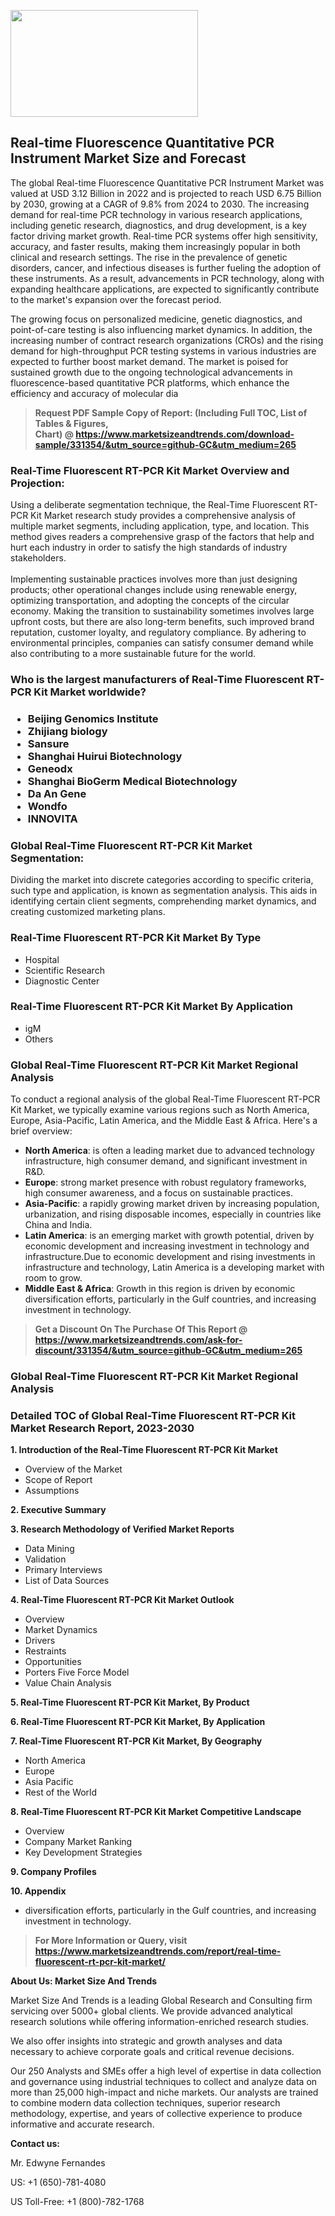 <p><img class="alignnone size-medium wp-image-20088" src="https://ffe5etoiles.com/wp-content/uploads/2024/12/MST1-300x171.png" alt="" width="300" height="171" /></p><h2>Real-time Fluorescence Quantitative PCR Instrument Market Size and Forecast</h2><p>The global Real-time Fluorescence Quantitative PCR Instrument Market was valued at USD 3.12 Billion in 2022 and is projected to reach USD 6.75 Billion by 2030, growing at a CAGR of 9.8% from 2024 to 2030. The increasing demand for real-time PCR technology in various research applications, including genetic research, diagnostics, and drug development, is a key factor driving market growth. Real-time PCR systems offer high sensitivity, accuracy, and faster results, making them increasingly popular in both clinical and research settings. The rise in the prevalence of genetic disorders, cancer, and infectious diseases is further fueling the adoption of these instruments. As a result, advancements in PCR technology, along with expanding healthcare applications, are expected to significantly contribute to the market's expansion over the forecast period.</p><p>The growing focus on personalized medicine, genetic diagnostics, and point-of-care testing is also influencing market dynamics. In addition, the increasing number of contract research organizations (CROs) and the rising demand for high-throughput PCR testing systems in various industries are expected to further boost market demand. The market is poised for sustained growth due to the ongoing technological advancements in fluorescence-based quantitative PCR platforms, which enhance the efficiency and accuracy of molecular dia</p><blockquote id="" class=""><strong>Request PDF Sample Copy of Report: (Including Full TOC, List of Tables &amp; Figures, Chart)&nbsp;@&nbsp;<strong><a href="https://www.marketsizeandtrends.com/download-sample/331354/&utm_source=github-GC&utm_medium=265" target="_blank">https://www.marketsizeandtrends.com/download-sample/331354/&utm_source=github-GC&utm_medium=265</a></strong></strong></blockquote><h3 id="" class="">Real-Time Fluorescent RT-PCR Kit Market&nbsp;Overview and Projection:</h3><p id="" class="">Using a deliberate segmentation technique, the Real-Time Fluorescent RT-PCR Kit Market research study provides a comprehensive analysis of multiple market segments, including application, type, and location. This method gives readers a comprehensive grasp of the factors that help and hurt each industry in order to satisfy the high standards of industry stakeholders. <br /> <br />Implementing sustainable practices involves more than just designing products; other operational changes include using renewable energy, optimizing transportation, and adopting the concepts of the circular economy. Making the transition to sustainability sometimes involves large upfront costs, but there are also long-term benefits, such improved brand reputation, customer loyalty, and regulatory compliance. By adhering to environmental principles, companies can satisfy consumer demand while also contributing to a more sustainable future for the world.</p><h3 id="" class="">Who is the largest manufacturers of&nbsp;Real-Time Fluorescent RT-PCR Kit Market worldwide?</h3><h3 class=""><p><ul><li>Beijing Genomics Institute </li><li> Zhijiang biology </li><li> Sansure </li><li> Shanghai Huirui Biotechnology </li><li> Geneodx </li><li> Shanghai BioGerm Medical Biotechnology </li><li> Da An Gene </li><li> Wondfo </li><li> INNOVITA</li></ul></p></h3><h3 id="" class="">Global&nbsp;Real-Time Fluorescent RT-PCR Kit Market Segmentation:</h3><p id="" class="">Dividing the market into discrete categories according to specific criteria, such type and application, is known as segmentation analysis. This aids in identifying certain client segments, comprehending market dynamics, and creating customized marketing plans.</p><h3 id="" class="">Real-Time Fluorescent RT-PCR Kit Market&nbsp;By Type</h3><p><p><ul><li>Hospital</li><li> Scientific Research</li><li> Diagnostic Center</p></li></ul></p></p><h3 id="" class="">Real-Time Fluorescent RT-PCR Kit Market&nbsp;By Application</h3><p class=""><p><ul><li>igM</li><li> Others</li></ul></p></p><h3 id="" class="">Global Real-Time Fluorescent RT-PCR Kit Market Regional Analysis</h3><p id="" class="">To conduct a regional analysis of the global Real-Time Fluorescent RT-PCR Kit Market, we typically examine various regions such as North America, Europe, Asia-Pacific, Latin America, and the Middle East &amp; Africa. Here's a brief overview:</p><ul><li><strong>North America</strong>: is often a leading market due to advanced technology infrastructure, high consumer demand, and significant investment in R&amp;D.</li><li><strong>Europe</strong>: strong market presence with robust regulatory frameworks, high consumer awareness, and a focus on sustainable practices.</li><li><strong>Asia-Pacific</strong>: a rapidly growing market driven by increasing population, urbanization, and rising disposable incomes, especially in countries like China and India.</li><li><strong>Latin America</strong>: is an emerging market with growth potential, driven by economic development and increasing investment in technology and infrastructure.Due to economic development and rising investments in infrastructure and technology, Latin America is a developing market with room to grow.</li><li><strong>Middle East &amp; Africa</strong>: Growth in this region is driven by economic diversification efforts, particularly in the Gulf countries, and increasing investment in technology.</li></ul><blockquote id="" class=""><strong>Get a Discount On The Purchase Of This Report @ <strong><a href="https://www.marketsizeandtrends.com/ask-for-discount/331354/&utm_source=github-GC&utm_medium=265" target="_blank">https://www.marketsizeandtrends.com/ask-for-discount/331354/&utm_source=github-GC&utm_medium=265</a></strong></strong></blockquote><h3 id="" class="">Global Real-Time Fluorescent RT-PCR Kit Market Regional Analysis</h3><h3 id="" class="">Detailed TOC of Global Real-Time Fluorescent RT-PCR Kit Market Research Report, 2023-2030</h3><p id="" class=""><strong>1. Introduction of the Real-Time Fluorescent RT-PCR Kit Market</strong></p><ul><li>Overview of the Market</li><li>Scope of Report</li><li>Assumptions</li></ul><p id="" class=""><strong>2. Executive Summary</strong></p><p id="" class=""><strong>3. Research Methodology of Verified Market Reports</strong></p><ul><li>Data Mining</li><li>Validation</li><li>Primary Interviews</li><li>List of Data Sources</li></ul><p id="" class=""><strong>4. Real-Time Fluorescent RT-PCR Kit Market Outlook</strong></p><ul><li>Overview</li><li>Market Dynamics</li><li>Drivers</li><li>Restraints</li><li>Opportunities</li><li>Porters Five Force Model</li><li>Value Chain Analysis</li></ul><p id="" class=""><strong>5. Real-Time Fluorescent RT-PCR Kit Market, By Product</strong></p><p id="" class=""><strong>6. Real-Time Fluorescent RT-PCR Kit Market, By Application</strong></p><p id="" class=""><strong>7. Real-Time Fluorescent RT-PCR Kit Market, By Geography</strong></p><ul><li>North America</li><li>Europe</li><li>Asia Pacific</li><li>Rest of the World</li></ul><p id="" class=""><strong>8. Real-Time Fluorescent RT-PCR Kit Market Competitive Landscape</strong></p><ul><li>Overview</li><li>Company Market Ranking</li><li>Key Development Strategies</li></ul><p id="" class=""><strong>9. Company Profiles</strong></p><p id="" class=""><strong>10. Appendix</strong></p><ul><li>diversification efforts, particularly in the Gulf countries, and increasing investment in technology.</li></ul><blockquote id="" class=""><strong>For More Information or Query, visit <strong><strong><a href="https://www.marketsizeandtrends.com/report/real-time-fluorescent-rt-pcr-kit-market/" target="_blank">https://www.marketsizeandtrends.com/report/real-time-fluorescent-rt-pcr-kit-market/</a></strong></strong></strong></blockquote><p id="" class=""><strong>About Us: Market Size And Trends</strong></p><p id="" class="">Market Size And Trends is a leading Global Research and Consulting firm servicing over 5000+ global clients. We provide advanced analytical research solutions while offering information-enriched research studies.</p><p id="" class="">We also offer insights into strategic and growth analyses and data necessary to achieve corporate goals and critical revenue decisions.</p><p id="" class="">Our 250 Analysts and SMEs offer a high level of expertise in data collection and governance using industrial techniques to collect and analyze data on more than 25,000 high-impact and niche markets. Our analysts are trained to combine modern data collection techniques, superior research methodology, expertise, and years of collective experience to produce informative and accurate research.</p><p id="" class=""><strong>Contact us:</strong></p><p id="" class="">Mr. Edwyne Fernandes</p><p id="" class="">US: +1 (650)-781-4080</p><p id="" class="">US Toll-Free: +1 (800)-782-1768</p>
